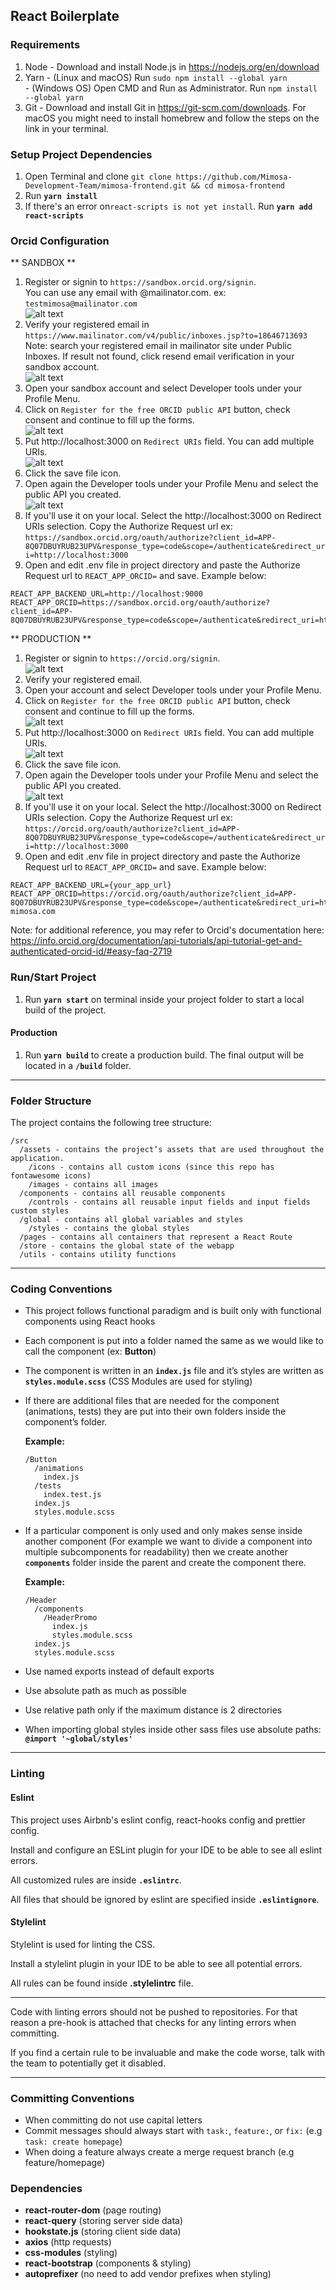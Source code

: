 ## React Boilerplate


### Requirements

1. Node   - Download and install Node.js in https://nodejs.org/en/download
2. Yarn   - (Linux and macOS) Run `sudo npm install --global yarn` <br />
          - (Windows OS) Open CMD and Run as Administrator. Run `npm install --global yarn`
3. Git    - Download and install Git in https://git-scm.com/downloads. For macOS you might need to install homebrew and follow the steps on the link in your terminal.

### Setup Project Dependencies

1. Open Terminal and clone `git clone https://github.com/Mimosa-Development-Team/mimosa-frontend.git && cd mimosa-frontend`
2. Run **`yarn install`**
3. If there's an error on`react-scripts is not yet install`. Run **`yarn add react-scripts`**

### Orcid Configuration

** SANDBOX **

1. Register or signin to `https://sandbox.orcid.org/signin`. <br />You can use any email with @mailinator.com. ex: `testmimosa@mailinator.com`<br />
![alt text](./files/orcid-sandbox-registration.png)
2. Verify your registered email in `https://www.mailinator.com/v4/public/inboxes.jsp?to=18646713693`
    Note: search your registered email in mailinator site under Public Inboxes. If result not found, click resend email verification in your sandbox account.<br />
![alt text](./files/mailinator-verify.png)
3. Open your sandbox account and select Developer tools under your Profile Menu.
4. Click on `Register for the free ORCID public API` button, check consent and continue to fill up the forms.<br />
![alt text](./files/register-pa.png)
5. Put http://localhost:3000 on `Redirect URIs` field. You can add multiple URIs.<br />
![alt text](./files/forms.png)
6. Click the save file icon.
7. Open again the Developer tools under your Profile Menu and select the public API you created.<br />
![alt text](./files/developer-tools.png)
8. If you'll use it on your local. Select the http://localhost:3000 on Redirect URIs selection. Copy the Authorize Request url ex: `https://sandbox.orcid.org/oauth/authorize?client_id=APP-8Q07DBUYRUB23UPV&response_type=code&scope=/authenticate&redirect_uri=http://localhost:3000`
9. Open and edit .env file in project directory and paste the Authorize Request url to `REACT_APP_ORCID=` and save. Example below:
```
REACT_APP_BACKEND_URL=http://localhost:9000
REACT_APP_ORCID=https://sandbox.orcid.org/oauth/authorize?client_id=APP-8Q07DBUYRUB23UPV&response_type=code&scope=/authenticate&redirect_uri=http://localhost:3000
```

** PRODUCTION **

1. Register or signin to `https://orcid.org/signin`. <br />
![alt text](./files/orcid-sandbox-registration.png)
2. Verify your registered email.
3. Open your account and select Developer tools under your Profile Menu.
4. Click on `Register for the free ORCID public API` button, check consent and continue to fill up the forms.<br />
![alt text](./files/register-pa.png)
5. Put http://localhost:3000 on `Redirect URIs` field. You can add multiple URIs.<br />
![alt text](./files/forms.png)
6. Click the save file icon.
7. Open again the Developer tools under your Profile Menu and select the public API you created.<br />
![alt text](./files/developer-tools.png)
8. If you'll use it on your local. Select the http://localhost:3000 on Redirect URIs selection. Copy the Authorize Request url ex: `https://orcid.org/oauth/authorize?client_id=APP-8Q07DBUYRUB23UPV&response_type=code&scope=/authenticate&redirect_uri=http://localhost:3000`
9. Open and edit .env file in project directory and paste the Authorize Request url to `REACT_APP_ORCID=` and save. Example below:
```
REACT_APP_BACKEND_URL={your_app_url}
REACT_APP_ORCID=https://orcid.org/oauth/authorize?client_id=APP-8Q07DBUYRUB23UPV&response_type=code&scope=/authenticate&redirect_uri=http://test-mimosa.com
```

Note: for additional reference, you may refer to Orcid's documentation here: https://info.orcid.org/documentation/api-tutorials/api-tutorial-get-and-authenticated-orcid-id/#easy-faq-2719

### Run/Start Project

1. Run **`yarn start`** on terminal inside your project folder to start a local build of the project.

#### Production

1. Run **`yarn build`** to create a production build. The final output will be located in a **`/build`** folder.

---

### Folder Structure

The project contains the following tree structure:

```
/src
  /assets - contains the project’s assets that are used throughout the application.
    /icons - contains all custom icons (since this repo has fontawesome icons)
    /images - contains all images
  /components - contains all reusable components
    /controls - contains all reusable input fields and input fields custom styles
  /global - contains all global variables and styles
    /styles - contains the global styles
  /pages - contains all containers that represent a React Route
  /store - contains the global state of the webapp
  /utils - contains utility functions
```

---

### Coding Conventions

- This project follows functional paradigm and is built only with functional components using React hooks

- Each component is put into a folder named the same as we would like to call the component (ex: **Button**)

- The component is written in an **`index.js`** file and it’s styles are written as **`styles.module.scss`** (CSS Modules are used for styling)

- If there are additional files that are needed for the component (animations, tests) they are put into their own folders inside the component’s folder.

  **Example:**

  ```
  /Button
    /animations
      index.js
    /tests
      index.test.js
    index.js
    styles.module.scss
  ```

- If a particular component is only used and only makes sense inside another component (For example we want to divide a component into multiple subcomponents for readability) then we create another **`components`** folder inside the parent and create the component there.

  **Example:**

  ```
  /Header
    /components
      /HeaderPromo
        index.js
        styles.module.scss
    index.js
    styles.module.scss
  ```

- Use named exports instead of default exports

- Use absolute path as much as possible

- Use relative path only if the maximum distance is 2 directories

- When importing global styles inside other sass files use absolute paths: **`@import '~global/styles'`**

---

### Linting

#### Eslint

This project uses Airbnb's eslint config, react-hooks config and prettier config.

Install and configure an ESLint plugin for your IDE to be able to see all eslint errors.

All customized rules are inside **`.eslintrc`**.

All files that should be ignored by eslint are specified inside **`.eslintignore`**.

#### Stylelint

Stylelint is used for linting the CSS.

Install a stylelint plugin in your IDE to be able to see all potential errors.

All rules can be found inside **.stylelintrc** file.

---

Code with linting errors should not be pushed to repositories. For that reason a pre-hook is attached that checks for any linting errors when committing.

If you find a certain rule to be invaluable and make the code worse, talk with the team to potentially get it disabled.

---

### Committing Conventions

- When committing do not use capital letters
- Commit messages should always start with `task:`, `feature:`, or `fix:` (e.g `task: create homepage`)
- When doing a feature always create a merge request branch (e.g feature/homepage)

### Dependencies

- **react-router-dom** (page routing)
- **react-query** (storing server side data)
- **hookstate.js** (storing client side data)
- **axios** (http requests)
- **css-modules** (styling)
- **react-bootstrap** (components & styling)
- **autoprefixer** (no need to add vendor prefixes when styling)

